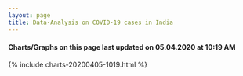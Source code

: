 ```yaml
---
layout: page
title: Data-Analysis on COVID-19 cases in India
---
```

#### Charts/Graphs on this page last updated on 05.04.2020 at 10:19 AM
{% include charts-20200405-1019.html %}